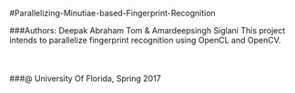 #Parallelizing-Minutiae-based-Fingerprint-Recognition

###Authors: Deepak Abraham Tom  &  Amardeepsingh Siglani
This project intends to parallelize fingerprint recognition using OpenCL and OpenCV.
</br>
</br>
</br>
</br>
###@ University Of Florida, Spring 2017


